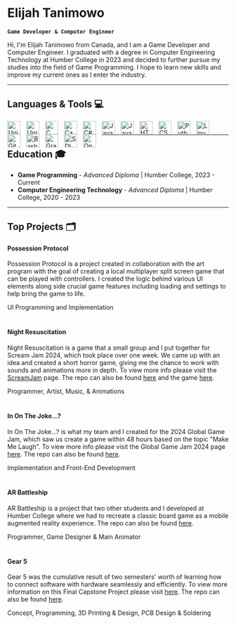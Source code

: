 # Elijah Tanimowo

**`Game Developer & Computer Engineer`**

Hi, I'm Elijah Tanimowo from Canada, and I am a Game Developer and Computer Engineer. I graduated with a degree in Computer Engineering Technology at Humber College in 2023 and decided to further pursue my studies into the field of Game Programming. I hope to learn new skills and improve my current ones as I enter the industry.

---

## Languages & Tools 💻

<img align="left" alt = "Unity" width="30px" style="padding-right:10px;" src="https://cdn.jsdelivr.net/gh/devicons/devicon@latest/icons/unity/unity-original.svg"/>
<img align="left" alt = "Unreal" width="30px" style="padding-right:10px;" src="https://cdn.jsdelivr.net/gh/devicons/devicon@latest/icons/unrealengine/unrealengine-original.svg"/>
<img align="left" alt = "C" width="30px" style="padding-right:10px;" src="https://cdn.jsdelivr.net/gh/devicons/devicon/icons/c/c-line.svg"/>
<img align="left" alt = "C++" width="30px" style="padding-right:10px;" src="https://cdn.jsdelivr.net/gh/devicons/devicon/icons/cplusplus/cplusplus-line.svg"/>
<img align="left" alt = "C#" width="30px" style="padding-right:10px;" src="https://cdn.jsdelivr.net/gh/devicons/devicon/icons/csharp/csharp-line.svg"/>
<img align="left" alt = "Java" width="30px" style="padding-right:10px;" src="https://cdn.jsdelivr.net/gh/devicons/devicon/icons/java/java-original.svg"/>
<img align="left" alt = "JavaScript" width="30px" style="padding-right:10px;" src="https://cdn.jsdelivr.net/gh/devicons/devicon/icons/javascript/javascript-plain.svg"/>
<img align="left" alt = "HTML5" width="30px" style="padding-right:10px;" src="https://cdn.jsdelivr.net/gh/devicons/devicon/icons/html5/html5-plain.svg"/>
<img align="left" alt = "CSS3" width="30px" style="padding-right:10px;" src="https://cdn.jsdelivr.net/gh/devicons/devicon/icons/css3/css3-plain.svg"/>
<img align="left" alt = "Python" width="30px" style="padding-right:10px;" src="https://cdn.jsdelivr.net/gh/devicons/devicon@latest/icons/python/python-plain.svg"/>
<img align="left" alt = "Linux" width="30px" style="padding-right:10px;" src="https://cdn.jsdelivr.net/gh/devicons/devicon@latest/icons/linux/linux-original.svg"/>
<img align="left" alt = "Git" width="30px" style="padding-right:10px;" src="https://cdn.jsdelivr.net/gh/devicons/devicon@latest/icons/github/github-original.svg"/>
<img align="left" alt = "Bash" width="30px" style="padding-right:10px;" src="https://cdn.jsdelivr.net/gh/devicons/devicon@latest/icons/bash/bash-original.svg"/>
<img align="left" alt = "Gradle" width="30px" style="padding-right:10px;" src="https://cdn.jsdelivr.net/gh/devicons/devicon@latest/icons/gradle/gradle-original.svg"/>
<img align="left" alt = "SDL" width="30px" style="padding-right:10px;" src="https://cdn.jsdelivr.net/gh/devicons/devicon@latest/icons/sdl/sdl-original.svg"/>
<img align="left" alt = "OpenGL" width="30px" style="padding-right:10px;" src="https://cdn.jsdelivr.net/gh/devicons/devicon@latest/icons/opengl/opengl-plain.svg"/>
<br/>

---

## Education 🎓
- **Game Programming** - *Advanced Diploma* | Humber College, 2023 - Current
- **Computer Engineering Technology** - *Advanced Diploma* | Humber College, 2020 - 2023

---

## Top Projects 🗂️

#### Possession Protocol
Possession Protocol is a project created in collaboration with the art program with the goal of creating a local multiplayer split screen game that can be played with controllers. I created the logic behind various UI elements along side crucial game features including loading and settings to help bring the game to life.

UI Programming and Implementation

#

#### Night Resuscitation
Night Resuscitation is a game that a small group and I put together for Scream Jam 2024, which took place over one week. We came up with an idea and created a short horror game, giving me the chance to work with sounds and animations more in depth. To view more info please visit the [ScreamJam](https://itch.io/jam/scream-jam-2024) page. The repo can also be found [here](https://github.com/ElijahTanimowo/ScreamJam2024) and the game [here](https://deshina.itch.io/night-resuscitation).

Programmer, Artist, Music, & Animations

#

#### In On The Joke...?
In On The Joke...? is what my team and I created for the 2024 Global Game Jam, which saw us create a game within 48 hours based on the topic "Make Me Laugh". To view more info please visit the Global Game Jam 2024 page [here](https://globalgamejam.org/games/2024/joke-2). The repo can also be found [here](https://github.com/ElijahTanimowo/GlobalGameJam2024).

Implementation and Front-End Development

#

#### AR Battleship
AR Battleship is a project that two other students and I developed at Humber College where we had to recreate a classic board game as a mobile augmented reality experience. The repo can also be found [here](https://github.com/RalphRobes0324/AR_Battleship).

Programmer, Game Designer & Main Animator

#

#### Gear 5
Gear 5 was the cumulative result of two semesters' worth of learning how to connect software with hardware seamlessly and efficiently. To view more information on this Final Capstone Project please visit [here](https://appliedtechnology.humber.ca/shows/advanced-manufacturing-projects-2023/projects/portable-arcade-machine-gear5.html). The repo can also be found [here](https://github.com/ElijahTanimowo/Nika).

Concept, Programming, 3D Printing & Design, PCB Design & Soldering

